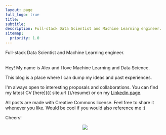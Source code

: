 ```yaml
---
layout: page
full_logo: true
title: 
subtitle: 
description: Full-stack Data Scientist and Machine Learning engineer.
sitemap:
  priority: 1.0
---
```

<p id="describe-text">Full-stack Data Scientist and Machine Learning engineer.</p>
<br>
Hey! My name is Alex and I love Machine Learning and Data Science.

This blog is a place where I can dump my ideas and past experiences. 

I'm always open to interesting proposals and collaborations.  You can find my latest CV [here]({{ site.url }}/resume) or on my [Linkedin page](https://www.linkedin.com/in/aosipenko/).

All posts are made with Creative Commons license. Feel free to share it whenever you like. Would be cool if you would also reference me :)  

Cheers!

<p align="center">
<img src="https://media.giphy.com/media/sIIhZliB2McAo/giphy.gif"  />
</p>

<br>
<br>
<br>
<br>
<br>